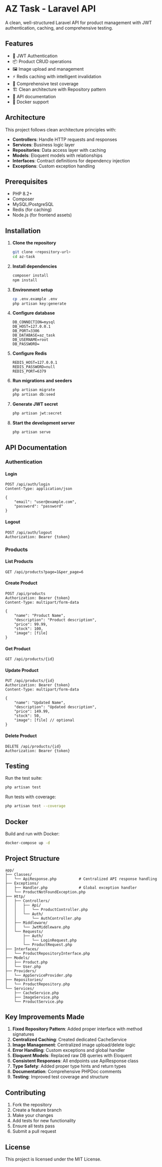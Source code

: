 # AZ Task - Laravel API

A clean, well-structured Laravel API for product management with JWT authentication, caching, and comprehensive testing.

## Features

- 🔐 JWT Authentication
- 📦 Product CRUD operations
- 🖼️ Image upload and management
- ⚡ Redis caching with intelligent invalidation
- 🧪 Comprehensive test coverage
- 🏗️ Clean architecture with Repository pattern
- 📝 API documentation
- 🐳 Docker support

## Architecture

This project follows clean architecture principles with:

- **Controllers**: Handle HTTP requests and responses
- **Services**: Business logic layer
- **Repositories**: Data access layer with caching
- **Models**: Eloquent models with relationships
- **Interfaces**: Contract definitions for dependency injection
- **Exceptions**: Custom exception handling

## Prerequisites

- PHP 8.2+
- Composer
- MySQL/PostgreSQL
- Redis (for caching)
- Node.js (for frontend assets)

## Installation

1. **Clone the repository**
   ```bash
   git clone <repository-url>
   cd az-task
   ```

2. **Install dependencies**
   ```bash
   composer install
   npm install
   ```

3. **Environment setup**
   ```bash
   cp .env.example .env
   php artisan key:generate
   ```

4. **Configure database**
   ```env
   DB_CONNECTION=mysql
   DB_HOST=127.0.0.1
   DB_PORT=3306
   DB_DATABASE=az_task
   DB_USERNAME=root
   DB_PASSWORD=
   ```

5. **Configure Redis**
   ```env
   REDIS_HOST=127.0.0.1
   REDIS_PASSWORD=null
   REDIS_PORT=6379
   ```

6. **Run migrations and seeders**
   ```bash
   php artisan migrate
   php artisan db:seed
   ```

7. **Generate JWT secret**
   ```bash
   php artisan jwt:secret
   ```

8. **Start the development server**
   ```bash
   php artisan serve
   ```

## API Documentation

### Authentication

#### Login
```http
POST /api/auth/login
Content-Type: application/json

{
    "email": "user@example.com",
    "password": "password"
}
```

#### Logout
```http
POST /api/auth/logout
Authorization: Bearer {token}
```

### Products

#### List Products
```http
GET /api/products?page=1&per_page=6
```

#### Create Product
```http
POST /api/products
Authorization: Bearer {token}
Content-Type: multipart/form-data

{
    "name": "Product Name",
    "description": "Product description",
    "price": 99.99,
    "stock": 100,
    "image": [file]
}
```

#### Get Product
```http
GET /api/products/{id}
```

#### Update Product
```http
PUT /api/products/{id}
Authorization: Bearer {token}
Content-Type: multipart/form-data

{
    "name": "Updated Name",
    "description": "Updated description",
    "price": 149.99,
    "stock": 50,
    "image": [file] // optional
}
```

#### Delete Product
```http
DELETE /api/products/{id}
Authorization: Bearer {token}
```

## Testing

Run the test suite:
```bash
php artisan test
```

Run tests with coverage:
```bash
php artisan test --coverage
```

## Docker

Build and run with Docker:
```bash
docker-compose up -d
```

## Project Structure

```
app/
├── Classes/
│   └── ApiResponse.php          # Centralized API response handling
├── Exceptions/
│   ├── Handler.php              # Global exception handler
│   └── ProductNotFoundException.php
├── Http/
│   ├── Controllers/
│   │   ├── Api/
│   │   │   └── ProductController.php
│   │   └── Auth/
│   │       └── AuthController.php
│   ├── Middleware/
│   │   └── JwtMiddleware.php
│   └── Requests/
│       ├── Auth/
│       │   └── LoginRequest.php
│       └── ProductRequest.php
├── Interfaces/
│   └── ProductRepositoryInterface.php
├── Models/
│   ├── Product.php
│   └── User.php
├── Providers/
│   └── AppServiceProvider.php
├── Repositories/
│   └── ProductRepository.php
└── Services/
    ├── CacheService.php
    ├── ImageService.php
    └── ProductService.php
```

## Key Improvements Made

1. **Fixed Repository Pattern**: Added proper interface with method signatures
2. **Centralized Caching**: Created dedicated CacheService
3. **Image Management**: Centralized image upload/delete logic
4. **Error Handling**: Custom exceptions and global handler
5. **Eloquent Models**: Replaced raw DB queries with Eloquent
6. **Consistent Responses**: All endpoints use ApiResponse class
7. **Type Safety**: Added proper type hints and return types
8. **Documentation**: Comprehensive PHPDoc comments
9. **Testing**: Improved test coverage and structure

## Contributing

1. Fork the repository
2. Create a feature branch
3. Make your changes
4. Add tests for new functionality
5. Ensure all tests pass
6. Submit a pull request

## License

This project is licensed under the MIT License.
